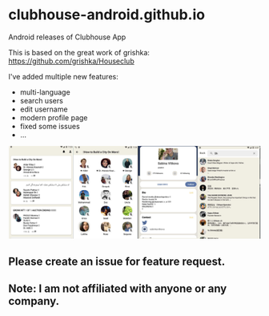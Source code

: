 # clubhouse-android.github.io
Android releases of Clubhouse App

This is based on the great work of grishka: https://github.com/grishka/Houseclub

I've added multiple new features:

- multi-language
- search users
- edit username
- modern profile page
- fixed some issues
- ...

![ ](https://github.com/clubhouse-android/clubhouse-android.github.io/blob/main/screenshot.jpg?raw=true)

## Please create an issue for feature request. 

## Note: I am not affiliated with anyone or any company.
